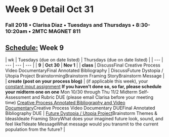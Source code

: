 # Week 9 Detail Oct 31

### Fall 2018 • Clarisa Diaz • Tuesdays and Thursdays • 8:30-10:20am • 2MTC MAGNET 811

## [Schedule:](./) Week 9

| wk | Tuesdays \(due on date listed\) | Thursdays \(due on date listed\) |
| --- | --- | --- | --- |
| **9** | **Oct 30** | **Nov 1** |
| **class** | DiscussFinal Creative Process Video DocumentaryFinal Annotated Bibliography |  DiscussFuture Dystopia / Utopia Project BrainstormingBrainstorm Framing StoryBrainstorm Message |
| **create \(post on your process blog\)** |  \(if applicable this week\), your [constant input assignment](../assignments/constant-input-or-output.md)   **If you haven't done so, so far, please schedule your midterm one on one**  Mon 10/30 through Thu 11/2   Midterm Self-Assessment and Rubric DUE \(please email Clarisa before your meeting time\) [Creative Process Annotated Bibliography and Video Documentary](../projects/creative-process-annotated-bibliography-and-video-documentary.md)Creative Process Video Documentary DUEFinal Annotated Bibliography DUE | [Future Dystopia / Utopia Project](../projects/future-dystopia-utopia-project.md)Brainstorm Themes & IdeasIdeate Framing StoryWhat does your imagined future look, sound, and feel like?Ideate MessageWhat message would you transmit to the current population from the future? |

